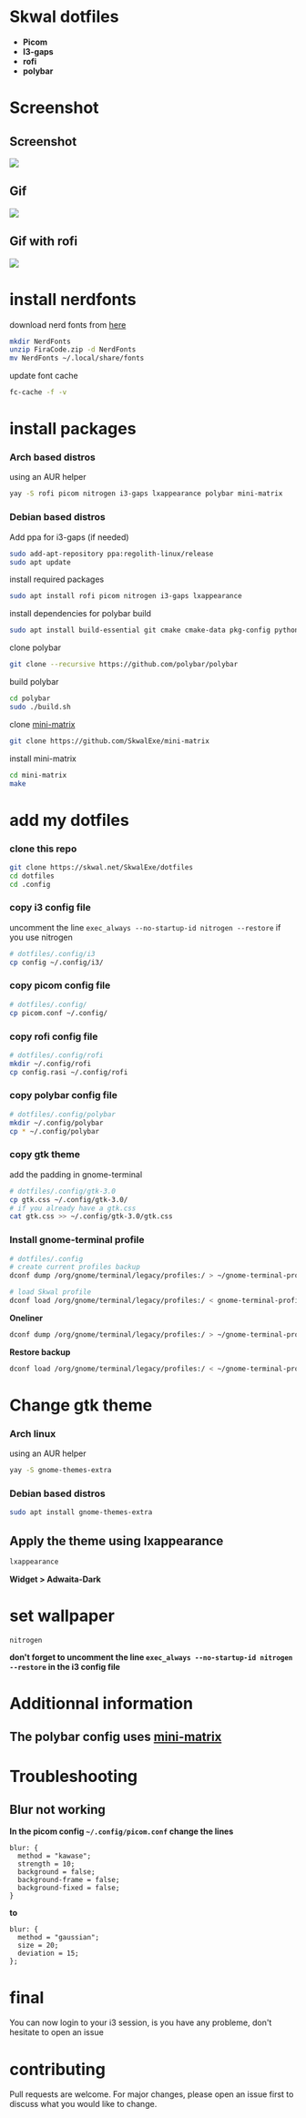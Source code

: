 

# Skwal dotfiles
- **Picom**
- **I3-gaps**
- **rofi**
- **polybar** 
# Screenshot
## Screenshot
![](1.png)

## Gif
![](2.gif)

## Gif with rofi
![](3.gif)

# install nerdfonts
download nerd fonts from [here](https://github.com/ryanoasis/nerd-fonts/releases/download/v2.1.0/FiraCode.zip)
```bash
mkdir NerdFonts
unzip FiraCode.zip -d NerdFonts 
mv NerdFonts ~/.local/share/fonts
```
update font cache
```bash
fc-cache -f -v
```

# install packages
### Arch based distros
using an AUR helper
```bash
yay -S rofi picom nitrogen i3-gaps lxappearance polybar mini-matrix
```
### Debian based distros
Add ppa for i3-gaps (if needed)

```bash
sudo add-apt-repository ppa:regolith-linux/release
sudo apt update
```
install required packages
```bash
sudo apt install rofi picom nitrogen i3-gaps lxappearance
```
install dependencies for polybar build 
```bash
sudo apt install build-essential git cmake cmake-data pkg-config python3-sphinx python3-packaging libuv1-dev libcairo2-dev libxcb1-dev libxcb-util0-dev libxcb-randr0-dev libxcb-composite0-dev python3-xcbgen xcb-proto libxcb-image0-dev libxcb-ewmh-dev libxcb-icccm4-dev libjsoncpp-dev libpulse-dev libiw-devast
```
clone polybar 
```bash
git clone --recursive https://github.com/polybar/polybar
```
build polybar
```bash
cd polybar
sudo ./build.sh
```
clone [mini-matrix](https://github.com/SkwalExe/mini-matrix)
```bash
git clone https://github.com/SkwalExe/mini-matrix
```
install mini-matrix
```bash
cd mini-matrix
make
```
# add my dotfiles
### clone this repo 
```bash
git clone https://skwal.net/SkwalExe/dotfiles
cd dotfiles 
cd .config
```
### copy i3 config file
uncomment the line `exec_always --no-startup-id nitrogen --restore` if you use nitrogen 
```bash
# dotfiles/.config/i3
cp config ~/.config/i3/
```
### copy picom config file
```bash
# dotfiles/.config/
cp picom.conf ~/.config/
```
### copy rofi config file
```bash
# dotfiles/.config/rofi
mkdir ~/.config/rofi 
cp config.rasi ~/.config/rofi
```
### copy polybar config file
```bash
# dotfiles/.config/polybar
mkdir ~/.config/polybar
cp * ~/.config/polybar
```
### copy gtk theme
add the padding in gnome-terminal
```bash
# dotfiles/.config/gtk-3.0
cp gtk.css ~/.config/gtk-3.0/
# if you already have a gtk.css
cat gtk.css >> ~/.config/gtk-3.0/gtk.css
```
### Install gnome-terminal profile
```bash
# dotfiles/.config
# create current profiles backup 
dconf dump /org/gnome/terminal/legacy/profiles:/ > ~/gnome-terminal-profiles-backup.dconf;

# load Skwal profile
dconf load /org/gnome/terminal/legacy/profiles:/ < gnome-terminal-profile.dconf; 
```

**Oneliner**
```bash
dconf dump /org/gnome/terminal/legacy/profiles:/ > ~/gnome-terminal-profiles-backup.dconf; echo "Created profiles backup in ~/gnome-terminal-profiles-backup.dconf";dconf load /org/gnome/terminal/legacy/profiles:/ < gnome-terminal-profile.dconf; 
```

**Restore backup**
```bash 
dconf load /org/gnome/terminal/legacy/profiles:/ < ~/gnome-terminal-profiles-backup.dconf
```


# Change gtk theme
### Arch linux
using an AUR helper
```bash
yay -S gnome-themes-extra
```
### Debian based distros
```bash
sudo apt install gnome-themes-extra
```
## Apply the theme using lxappearance
```bash
lxappearance
```
**Widget > Adwaita-Dark**
# set wallpaper
```
nitrogen
```

**don't forget to uncomment the line `exec_always --no-startup-id nitrogen --restore` in the i3 config file**

# Additionnal information
## The polybar config uses [mini-matrix](https://github.com/SkwalExe/mini-matrix)
# Troubleshooting
## Blur not working
**In the picom config `~/.config/picom.conf` change the lines**
```
blur: {
  method = "kawase";
  strength = 10;
  background = false;
  background-frame = false;
  background-fixed = false;
}
```
**to**
```
blur: {
  method = "gaussian";
  size = 20; 
  deviation = 15;
};
```

# final
You can now login to your i3 session, is you have any probleme, don't hesitate to open an issue
# contributing
Pull requests are welcome. For major changes, please open an issue first to discuss what you would like to change.
